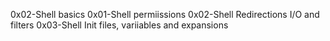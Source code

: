 0x02-Shell basics
0x01-Shell permiissions
0x02-Shell Redirections I/O and filters
0x03-Shell Init files, variiables and expansions
